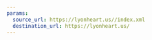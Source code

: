```yaml
---
params:
  source_url: https://lyonheart.us//index.xml
  destination_url: https://lyonheart.us/
---
```

